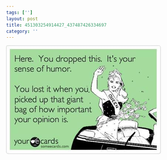 ```yaml
---
tags: ['']
layout: post
title: 451303254914427_437487426334697
category: ''
---
```

![451303254914427_437487426334697](/uploads/2013-4-10-451303254914427_437487426334697.jpg)
